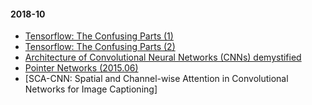 #### 2018-10
- [Tensorflow: The Confusing Parts (1)](./notes/Tensorflow:%20The%20Confusing%20Parts%201.md)
- [Tensorflow: The Confusing Parts (2)](./notes/Tensorflow:%20The%20Confusing%20Parts%202.md)
- [Architecture of Convolutional Neural Networks (CNNs) demystified](./notes/Architecture%20of%20Convolutional%20Neural%20Networks%20demystified.md)
- [Pointer Networks (2015.06)](./notes/pointer-networks.md)
- [SCA-CNN: Spatial and Channel-wise Attention in Convolutional Networks for Image Captioning]
